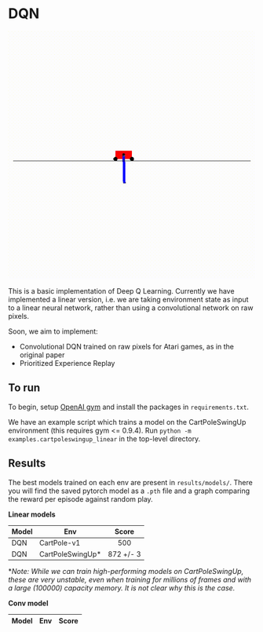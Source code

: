 # DQN

![DDQN_CartPoleSwingUp_Example](results/videos/double_dqn_cartpoleswingup.gif)

This is a basic implementation of Deep Q Learning. Currently we have implemented a linear version, i.e. we are taking environment state 
as input to a linear neural network, rather than using a convolutional network on raw pixels.

Soon, we aim to implement:
* Convolutional DQN trained on raw pixels for Atari games, as in the original paper
* Prioritized Experience Replay

## To run
To begin, setup [OpenAI gym](https://gym.openai.com/) and install the packages in `requirements.txt`.

We have an example script which trains a model on the CartPoleSwingUp environment (this requires gym <= 0.9.4).
Run `python -m examples.cartpoleswingup_linear` in the top-level directory.

## Results
The best models trained on each env are present in `results/models/`. There you will find the saved pytorch model as a `.pth` file and
a graph comparing the reward per episode against random play.

**Linear models**

| Model | Env             |      Score      |
|-------|-----------------|:---------------:|
| DQN | CartPole-v1     |  500            |
| DQN | CartPoleSwingUp\* |  872 +/- 3          |

\**Note: While we can train high-performing models on CartPoleSwingUp, these are very unstable, even when training for millions of frames and with a large (100000) capacity memory. 
It is not clear why this is the case.*

**Conv model**

| Model | Env | Score |
|-------|-----|:-----:|
